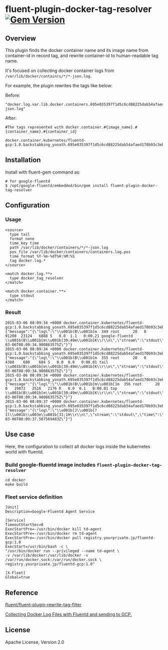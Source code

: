 # fluent-plugin-docker-tag-resolver [![Gem Version](https://badge.fury.io/rb/fluent-plugin-docker-tag-resolver.svg)](http://badge.fury.io/rb/fluent-plugin-docker-tag-resolver)

## Overview

This plugin finds the docker container name and its image name from container-id in record tag,
and rewrite container-id to human-readable tag name.

It's focused on collecting docker container logs from `/var/lib/docker/containrs/*/*-json.log`.

For example, the plugin rewrites the tags like below:

Before:

```
"docker.log.var.lib.docker.containers.695e035397f1d5c6cd88225dab54afaed170b93c3ebf51e4354c4daf796e6017.695e035397f1d5c6cd88225dab54afaed170b93c3ebf51e4354c4daf796e6017-json.log"
```

After:

```
#The tags represented with docker.container.#{image_name}.#{container_name}.#{container_id}

docker.container.kubernetes/fluentd-gcp:1.0.backstabbing_yonath.695e035397f1d5c6cd88225dab54afaed170b93c3ebf51e4354c4daf796e6017
```


## Installation

Install with fluent-gem command as:

```
# for google-fluentd
$ /opt/google-fluentd/embedded/bin/gem install fluent-plugin-docker-tag-resolver
```

## Configuration

### Usage


```
<source>
  type tail
  format none
  time_key time
  path /var/lib/docker/containers/*/*-json.log
  pos_file /var/lib/docker/containers/containers.log.pos
  time_format %Y-%m-%dT%H:%M:%S
  tag docker.log.*
</source>

<match docker.log.**>
  type docker_tag_resolver
</match>

<match docker.container.**>
  type stdout
</match>

```

### Result

```
2015-03-06 08:09:34 +0000 docker.container.kubernetes/fluentd-gcp:1.0.backstabbing_yonath.695e035397f1d5c6cd88225dab54afaed170b93c3ebf51e4354c4daf796e6017: {"message":"{\"log\":\"\\u001b(B\\u001b[m  349 root      20   0   91208  23124   6888 S   0.0  1.1   0:00.21 google-fluentd                                                                  \\u001b(B\\u001b[m\\u001b[39;49m\\u001b[K\\r\\n\",\"stream\":\"stdout\",\"time\":\"2015-03-06T08:09:34.980863575Z\"}"}
2015-03-06 08:09:34 +0000 docker.container.kubernetes/fluentd-gcp:1.0.backstabbing_yonath.695e035397f1d5c6cd88225dab54afaed170b93c3ebf51e4354c4daf796e6017: {"message":"{\"log\":\"\\u001b(B\\u001b[m  355 root      20   0    4388    680    604 S   0.0  0.0   0:00.01 tail                                                                            \\u001b(B\\u001b[m\\u001b[39;49m\\u001b[K\\r\\n\",\"stream\":\"stdout\",\"time\":\"2015-03-06T08:09:34.980863575Z\"}"}
2015-03-06 08:09:34 +0000 docker.container.kubernetes/fluentd-gcp:1.0.backstabbing_yonath.695e035397f1d5c6cd88225dab54afaed170b93c3ebf51e4354c4daf796e6017: {"message":"{\"log\":\"\\u001b(B\\u001b[m\\u001b[1m  356 root      20   0   19872   2516   2176 R   0.0  0.1   0:00.01 top                                                                             \\u001b(B\\u001b[m\\u001b[39;49m\\u001b[K\\r\\n\",\"stream\":\"stdout\",\"time\":\"2015-03-06T08:09:34.980863575Z\"}"}
2015-03-06 08:09:37 +0000 docker.container.kubernetes/fluentd-gcp:1.0.backstabbing_yonath.695e035397f1d5c6cd88225dab54afaed170b93c3ebf51e4354c4daf796e6017: {"message":"{\"log\":\"\\u001b[J\\u001b[?1l\\u001b\\u003e\\u001b[31;1H\\r\\n\",\"stream\":\"stdout\",\"time\":\"2015-03-06T08:09:37.507569483Z\"}"}
```

## Use case

Here, the configuration to collect all docker logs inside the kubernetes world with fluentd.

### Build google-fluentd image includes `fluent-plugin-docker-tag-resolver`

```
cd docker
make build
```

### Fleet service definition

```
[Unit]
Description=Google-Fluentd Agent Service

[Service]
TimeoutStartSec=0
ExecStartPre=-/usr/bin/docker kill td-agent
ExecStartPre=-/usr/bin/docker rm td-agent
ExecStartPre=-/usr/bin/docker pull registry.yourprivate.jp/fluentd-gcp:1.0
ExecStart=/usr/bin/bash -c \
"/usr/bin/docker run --privileged --name td-agent \
-v /var/lib/docker:/var/lib/docker -v /var/run/docker.sock:/var/run/docker.sock \
registry.yourprivate.jp/fluentd-gcp:1.0"

[X-Fleet]
Global=true
```

## Reference

[fluent/fluent-plugin-rewrite-tag-filter](https://github.com/fluent/fluent-plugin-rewrite-tag-filter)

[Collecting Docker Log Files with Fluentd and sending to GCP.](https://github.com/GoogleCloudPlatform/kubernetes/tree/master/contrib/logging/fluentd-gcp-image)

## License

Apache License, Version 2.0

